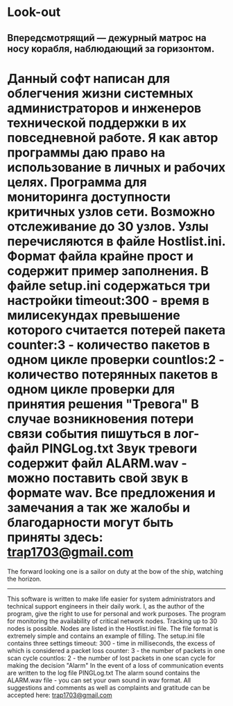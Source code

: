 # Look-out
Впередсмотрящий — дежурный матрос на носу корабля, наблюдающий за горизонтом.
------------------------------------------------------------------------------
Данный софт написан для облегчения жизни системных администраторов и 
инженеров технической поддержки в их повседневной работе.
Я как автор программы даю право на использование в личных и рабочих целях.
Программа для мониторинга доступности критичных узлов сети.
Возможно отслеживание до 30 узлов. Узлы перечисляются в файле Hostlist.ini.
Формат файла крайне прост и содержит пример заполнения.
В файле setup.ini содержаться три настройки
timeout:300 - время в милисекундах превышение которого считается потерей пакета
counter:3 - количество пакетов в одном цикле проверки
countlos:2 - количество потерянных пакетов в одном цикле проверки для принятия решения "Тревога"
В случае возникновения потери связи события пишуться в лог-файл PINGLog.txt
Звук тревоги содержит файл ALARM.wav - можно поставить свой звук в формате wav.
Все предложения и замечания а так же жалобы  и благодарности могут быть приняты здесь: trap1703@gmail.com
===============================================================================
The forward looking one is a sailor on duty at the bow of the ship, watching the horizon.
-------------------------------------------------- ----------------------------
This software is written to make life easier for system administrators and
technical support engineers in their daily work.
I, as the author of the program, give the right to use for personal and work purposes.
The program for monitoring the availability of critical network nodes.
Tracking up to 30 nodes is possible. Nodes are listed in the Hostlist.ini file.
The file format is extremely simple and contains an example of filling.
The setup.ini file contains three settings
timeout: 300 - time in milliseconds, the excess of which is considered a packet loss
counter: 3 - the number of packets in one scan cycle
countlos: 2 - the number of lost packets in one scan cycle for making the decision "Alarm"
In the event of a loss of communication events are written to the log file PINGLog.txt
The alarm sound contains the ALARM.wav file - you can set your own sound in wav format.
All suggestions and comments as well as complaints and gratitude can be accepted here: trap1703@gmail.com
